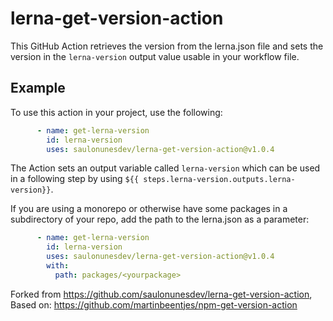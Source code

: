 # lerna-get-version-action

This GitHub Action retrieves the version from the lerna.json file and sets the version in the `lerna-version` output value usable in your workflow file.

## Example

To use this action in your project, use the following:

```yaml
      - name: get-lerna-version
        id: lerna-version
        uses: saulonunesdev/lerna-get-version-action@v1.0.4
```

The Action sets an output variable called `lerna-version` which can be used in a following step by using `${{ steps.lerna-version.outputs.lerna-version}}`.

If you are using a monorepo or otherwise have some packages in a subdirectory of your repo, add the path to the lerna.json as a parameter:

```yaml
      - name: get-lerna-version
        id: lerna-version
        uses: saulonunesdev/lerna-get-version-action@v1.0.4
        with:
          path: packages/<yourpackage>
```

Forked from https://github.com/saulonunesdev/lerna-get-version-action, Based on: https://github.com/martinbeentjes/npm-get-version-action
